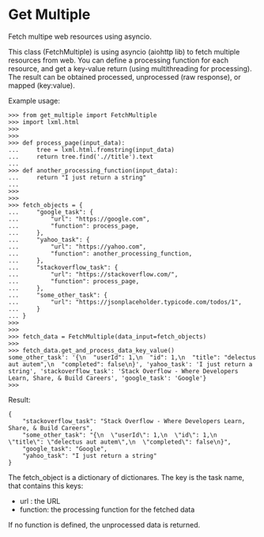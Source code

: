 # Get Multiple
Fetch multipe web resources using asyncio.

This class (FetchMultiple) is using asyncio (aiohttp lib) to fetch multiple resources from web. 
You can define a processing function for each resource, and get a key-value return (using multithreading for processing).
The result can be obtained processed, unprocessed (raw response), or mapped (key:value).

Example usage:

    >>> from get_multiple import FetchMultiple
    >>> import lxml.html
    >>>
    >>>
    >>> def process_page(input_data):
    ...     tree = lxml.html.fromstring(input_data)
    ...     return tree.find('.//title').text
    ...
    >>> def another_processing_function(input_data):
    ...     return "I just return a string"
    ...
    >>>
    >>>
    >>> fetch_objects = {
    ...     "google_task": {
    ...         "url": "https://google.com",
    ...         "function": process_page,
    ...     },
    ...     "yahoo_task": {
    ...         "url": "https://yahoo.com",
    ...         "function": another_processing_function,
    ...     },
    ...     "stackoverflow_task": {
    ...         "url": "https://stackoverflow.com/",
    ...         "function": process_page,
    ...     },
    ...     "some_other_task": {
    ...         "url": "https://jsonplaceholder.typicode.com/todos/1",
    ...     }
    ... }
    >>>
    >>>
    >>> fetch_data = FetchMultiple(data_input=fetch_objects)
    >>>
    >>> fetch_data.get_and_process_data_key_value()
    some_other_task': '{\n  "userId": 1,\n  "id": 1,\n  "title": "delectus aut autem",\n  "completed": false\n}', 'yahoo_task': 'I just return a string', 'stackoverflow_task': 'Stack Overflow - Where Developers Learn, Share, & Build Careers', 'google_task': 'Google'}
    >>>

Result:

    {
        "stackoverflow_task": "Stack Overflow - Where Developers Learn, Share, & Build Careers",
        "some_other_task": "{\n  \"userId\": 1,\n  \"id\": 1,\n  \"title\": \"delectus aut autem\",\n  \"completed\": false\n}",
        "google_task": "Google",
        "yahoo_task": "I just return a string"
    }

The fetch_object is a dictionary of dictionares. 
The key is the task name, that contains this keys:
- url : the URL
- function: the processing function for the fetched data

If no function is defined, the unprocessed data is returned. 
